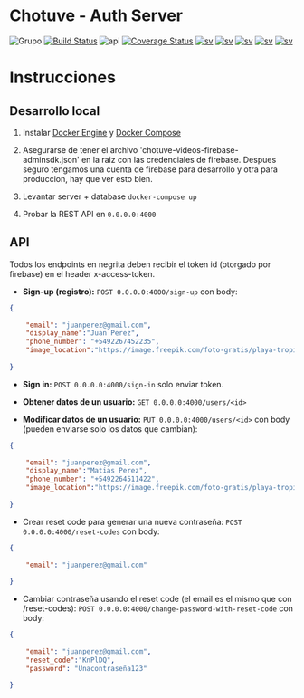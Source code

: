 # Chotuve - Auth Server

![Grupo](https://img.shields.io/badge/grupo-11-blue) [![Build Status](https://travis-ci.com/santiagomariani/chotuve-auth-server.svg?token=JK2YBuuGjqNcqiY3N6nH&branch=master)](https://travis-ci.com/github/santiagomariani/chotuve-auth-server)
![api](https://img.shields.io/badge/api-v0.1-blueviolet)
[![Coverage Status](https://coveralls.io/repos/github/santiagomariani/chotuve-auth-server/badge.svg?branch=development&t=MBcBZ7)](https://coveralls.io/github/santiagomariani/chotuve-auth-server?branch=development)
[![sv](https://img.shields.io/badge/view-app%20sv-important)](https://github.com/Franco-Giordano/chotuve-appserver)
[![sv](https://img.shields.io/badge/view-media%20sv-important)](https://github.com/sebalogue/chotuve-mediaserver)
[![sv](https://img.shields.io/badge/view-web%20front-important)](https://github.com/santiagomariani/chotuve-web-front)
[![sv](https://img.shields.io/badge/view-auth%20sv-important)](https://github.com/santiagomariani/chotuve-auth-server)
[![sv](https://img.shields.io/badge/view-android-important)](https://github.com/javier2409/Chotuve-Android)

# Instrucciones

## Desarrollo local

1. Instalar [Docker Engine](https://docs.docker.com/engine/install/) y [Docker Compose](https://docs.docker.com/compose/install/)

2. Asegurarse de tener el archivo 'chotuve-videos-firebase-adminsdk.json' en la raiz con las credenciales de firebase. Despues seguro tengamos una cuenta de firebase para desarrollo y otra para produccion, hay que ver esto bien.

3. Levantar server + database
```docker-compose up```

3. Probar la REST API en `0.0.0.0:4000`

## API

Todos los endpoints en negrita deben recibir el token id (otorgado por firebase) en el header x-access-token.

- **Sign-up (registro):**
`POST 0.0.0.0:4000/sign-up` con body:
```json
{
	
	"email": "juanperez@gmail.com",
	"display_name":"Juan Perez",
	"phone_number": "+5492267452235",
	"image_location":"https://image.freepik.com/foto-gratis/playa-tropical_74190-188.jpg"
	
}
```

- **Sign in:**
`POST 0.0.0.0:4000/sign-in` solo enviar token.

- **Obtener datos de un usuario:**
`GET 0.0.0.0:4000/users/<id>`

- **Modificar datos de un usuario:**
`PUT 0.0.0.0:4000/users/<id>` con body (pueden enviarse solo los datos que cambian):
```json
{
	
	"email": "juanperez@gmail.com",
	"display_name":"Matias Perez",
	"phone_number": "+5492264511422",
	"image_location":"https://image.freepik.com/foto-gratis/playa-tropical_74190-188.jpg"
	
}
```

- Crear reset code para generar una nueva contraseña:
`POST 0.0.0.0:4000/reset-codes` con body:
```json
{
	
    "email": "juanperez@gmail.com"
    
}


```

- Cambiar contraseña usando el reset code (el email es el mismo que con /reset-codes):
`POST 0.0.0.0:4000/change-password-with-reset-code` con body:
```json
{
	
	"email": "juanperez@gmail.com",
	"reset_code":"KnPlDQ",
	"password": "Unacontraseña123"
	
}
```

